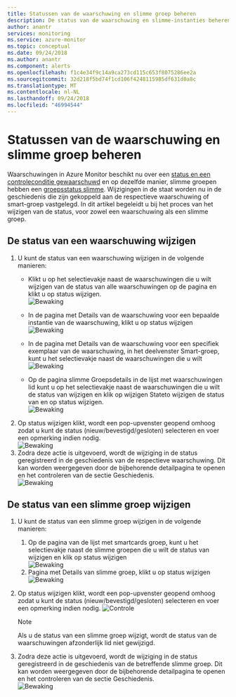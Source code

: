 ```yaml
---
title: Statussen van de waarschuwing en slimme groep beheren
description: De status van de waarschuwing en slimme-instanties beheren
author: anantr
services: monitoring
ms.service: azure-monitor
ms.topic: conceptual
ms.date: 09/24/2018
ms.author: anantr
ms.component: alerts
ms.openlocfilehash: f1c4e34f9c14a9ca273cd115c653f8075286ee2a
ms.sourcegitcommit: 32d218f5bd74f1cd106f4248115985df631d0a8c
ms.translationtype: MT
ms.contentlocale: nl-NL
ms.lasthandoff: 09/24/2018
ms.locfileid: "46994544"
---
```

# <a name="manage-alert-and-smart-group-states"></a>Statussen van de waarschuwing en slimme groep beheren
Waarschuwingen in Azure Monitor beschikt nu over een [status en een controleconditie gewaarschuwd](https://aka.ms/azure-alerts-overview) en op dezelfde manier, slimme groepen hebben een [groepsstatus slimme](https://aka.ms/smart-groups). Wijzigingen in de staat worden nu in de geschiedenis die zijn gekoppeld aan de respectieve waarschuwing of smart-groep vastgelegd. In dit artikel begeleidt u bij het proces van het wijzigen van de status, voor zowel een waarschuwing als een slimme groep.

## <a name="change-the-state-of-an-alert"></a>De status van een waarschuwing wijzigen
1. U kunt de status van een waarschuwing wijzigen in de volgende manieren: 
    * Klikt u op het selectievakje naast de waarschuwingen die u wilt wijzigen van de status van alle waarschuwingen op de pagina en klikt u op status wijzigen.   
    ![Bewaking](./media/monitoring-alerts-managing-alert-states/state-all-alerts.jpg)
    * In de pagina met Details van de waarschuwing voor een bepaalde instantie van de waarschuwing, klikt u op status wijzigen   
    ![Bewaking](./media/monitoring-alerts-managing-alert-states/state-alert-details.jpg)
    * In de pagina met Details van de waarschuwing voor een specifiek exemplaar van de waarschuwing, in het deelvenster Smart-groep, kunt u het selectievakje naast de waarschuwingen die u wilt    
    ![Bewaking](./media/monitoring-alerts-managing-alert-states/state-alert-details-sg.jpg)

    * Op de pagina slimme Groepsdetails in de lijst met waarschuwingen lid kunt u op het selectievakje naast de waarschuwingen die u wilt de status van wijzigen en klik op wijzigen Stateto wijzigen de status van en op status wijzigen.   
    ![Bewaking](./media/monitoring-alerts-managing-alert-states/state-sg-details-alerts.jpg)
1. Op status wijzigen klikt, wordt een pop-upvenster geopend omhoog zodat u kunt de status (nieuw/bevestigd/gesloten) selecteren en voer een opmerking indien nodig.   
![Bewaking](./media/monitoring-alerts-managing-alert-states/state-alert-change.jpg)
1. Zodra deze actie is uitgevoerd, wordt de wijziging in de status geregistreerd in de geschiedenis van de respectieve waarschuwing. Dit kan worden weergegeven door de bijbehorende detailpagina te openen en het controleren van de sectie Geschiedenis.    
![Bewaking](./media/monitoring-alerts-managing-alert-states/state-alert-history.jpg)

## <a name="change-the-state-of-a-smart-group"></a>De status van een slimme groep wijzigen
1. U kunt de status van een slimme groep wijzigen in de volgende manieren:
    1. Op de pagina van de lijst met smartcards groep, kunt u het selectievakje naast de slimme groepen die u wilt de status van wijzigen en klik op status wijzigen  
    ![Bewaking](./media/monitoring-alerts-managing-alert-states/state-sg-list.jpg)
    1. Pagina met Details van slimme groep, klikt u op status wijzigen        
    ![Bewaking](./media/monitoring-alerts-managing-alert-states/state-sg-details.jpg)
1. Op status wijzigen klikt, wordt een pop-upvenster geopend omhoog zodat u kunt de status (nieuw/bevestigd/gesloten) selecteren en voer een opmerking indien nodig. 
![Controle](./media/monitoring-alerts-managing-alert-states/state-sg-change.jpg)
   > [!NOTE]
   >  Als u de status van een slimme groep wijzigt, wordt de status van de waarschuwingen afzonderlijk lid niet gewijzigd.

1. Zodra deze actie is uitgevoerd, wordt de wijziging in de status geregistreerd in de geschiedenis van de betreffende slimme groep. Dit kan worden weergegeven door de bijbehorende detailpagina te openen en het controleren van de sectie Geschiedenis.     
![Bewaking](./media/monitoring-alerts-managing-alert-states/state-sg-history.jpg)
